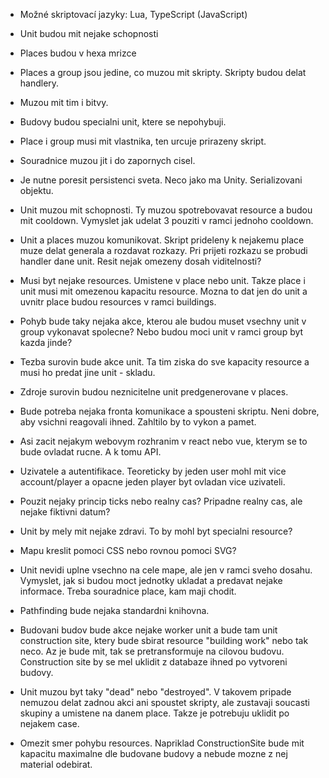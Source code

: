 ﻿* Možné skriptovací jazyky: Lua, TypeScript (JavaScript)


* Unit budou mit nejake schopnosti
* Places budou v hexa mrizce
* Places a group jsou jedine, co muzou mit skripty. Skripty budou delat handlery.
* Muzou mit tim i bitvy.
* Budovy budou specialni unit, ktere se nepohybuji.
* Place i group musi mit vlastnika, ten urcuje prirazeny skript.
* Souradnice muzou jit i do zapornych cisel.
* Je nutne poresit persistenci sveta. Neco jako ma Unity. Serializovani objektu.
* Unit muzou mit schopnosti. Ty muzou spotrebovavat resource a budou mit cooldown. Vymyslet jak udelat 3 pouziti v ramci jednoho cooldown.
* Unit a places muzou komunikovat. Skript prideleny k nejakemu place muze delat generala a rozdavat rozkazy. Pri prijeti rozkazu se probudi handler dane unit. Resit nejak omezeny dosah viditelnosti?
* Musi byt nejake resources. Umistene v place nebo unit. Takze place i unit musi mit omezenou kapacitu resource. Mozna to dat jen do unit a uvnitr place budou resources v ramci buildings.
* Pohyb bude taky nejaka akce, kterou ale budou muset vsechny unit v group vykonavat spolecne? Nebo budou moci unit v ramci group byt kazda jinde?
* Tezba surovin bude akce unit. Ta tim ziska do sve kapacity resource a musi ho predat jine unit - skladu.
* Zdroje surovin budou neznicitelne unit predgenerovane v places.
* Bude potreba nejaka fronta komunikace a spousteni skriptu. Neni dobre, aby vsichni reagovali ihned. Zahltilo by to vykon a pamet.
* Asi zacit nejakym webovym rozhranim v react nebo vue, kterym se to bude ovladat rucne. A k tomu API.
* Uzivatele a autentifikace. Teoreticky by jeden user mohl mit vice account/player a opacne jeden player byt ovladan vice uzivateli.
* Pouzit nejaky princip ticks nebo realny cas? Pripadne realny cas, ale nejake fiktivni datum?
* Unit by mely mit nejake zdravi. To by mohl byt specialni resource?
* Mapu kreslit pomoci CSS nebo rovnou pomoci SVG?
* Unit nevidi uplne vsechno na cele mape, ale jen v ramci sveho dosahu. Vymyslet, jak si budou moct jednotky ukladat a predavat nejake informace. Treba souradnice place, kam maji chodit.
* Pathfinding bude nejaka standardni knihovna.
* Budovani budov bude akce nejake worker unit a bude tam unit construction site, ktery bude sbirat resource "building work" nebo tak neco. Az je bude mit, tak se pretransformuje na cilovou budovu. Construction site by se mel uklidit z databaze ihned po vytvoreni budovy.
* Unit muzou byt taky "dead" nebo "destroyed". V takovem pripade nemuzou delat zadnou akci ani spoustet skripty, ale zustavaji soucasti skupiny a umistene na danem place. Takze je potrebuju uklidit po nejakem case.
* Omezit smer pohybu resources. Napriklad ConstructionSite bude mit kapacitu maximalne dle budovane budovy a nebude mozne z nej material odebirat.
